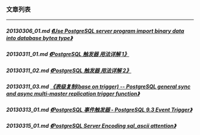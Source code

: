 ### 文章列表  
----  
##### 20130306_01.md   [《Use PostgreSQL server program import binary data into database bytea type》](20130306_01.md)  
##### 20130311_01.md   [《PostgreSQL 触发器 用法详解 1》](20130311_01.md)  
##### 20130311_02.md   [《PostgreSQL 触发器 用法详解 2》](20130311_02.md)  
##### 20130311_03.md   [《表级复制(base on trigger) -- PostgreSQL general sync and async multi-master replication trigger function》](20130311_03.md)  
##### 20130313_01.md   [《PostgreSQL 事件触发器 - PostgreSQL 9.3 Event Trigger》](20130313_01.md)  
##### 20130315_01.md   [《PostgreSQL Server Encoding sql_ascii attention》](20130315_01.md)  
